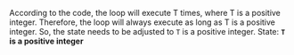 According to the code, the loop will execute T times, where T is a positive integer. Therefore, the loop will always execute as long as T is a positive integer. So, the state needs to be adjusted to `T` is a positive integer.
State: **`T` is a positive integer**